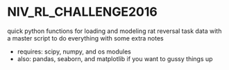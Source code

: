 # NIV_RL_CHALLENGE2016
quick python functions for loading and modeling rat reversal task data
with a master script to do everything with some extra notes

- requires: scipy, numpy, and os modules
- also: pandas, seaborn, and matplotlib if you want to gussy things up
